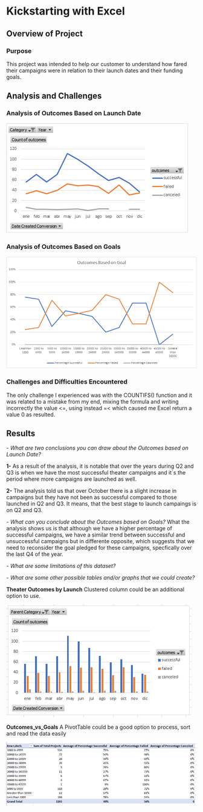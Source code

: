 # Kickstarting with Excel

## Overview of Project

### Purpose

This project was intended to help our customer to understand how fared their campaigns were in relation to their launch dates and their funding goals.

## Analysis and Challenges

### Analysis of Outcomes Based on Launch Date
![Theater_Outcomes_vs_Launch](https://github.com/Kenovy/Kickstarter-analysis/blob/main/Resources/Theater_Outcomes_vs_Launch.png)
### Analysis of Outcomes Based on Goals
![Outcomes_vs_Goals](https://github.com/Kenovy/Kickstarter-analysis/blob/main/Resources/Outcomes_vs_Goals.png)
### Challenges and Difficulties Encountered
The only challenge I experienced was with the COUNTIFS() function and it was related to a mistake from my end, mixing the formula and writing incorrectly the value <=, using instead =< which caused me Excel return a value 0 as resulted. 
## Results

*- What are two conclusions you can draw about the Outcomes based on Launch Date?*

**1-** As a result of the analysis, it is notable that over the years during Q2 and Q3 is when we have the most successful theater campaigns and it´s the period where more campaigns are launched as well.

**2-** The analysis told us that over October there is a slight increase in campaigns but they have not been as successful compared to those launched in Q2 and Q3. It means, that the best stage to launch campaings is on Q2 and Q3. 

*- What can you conclude about the Outcomes based on Goals?*
What the analysis shows us is that although we have a higher percentage of successful campaigns, we have a similar trend between successful and unsuccessful campaigns but in differente opposite, which suggests that we need to reconsider the goal pledged for these campaigns, specfically over the last Q4 of the year.

*- What are some limitations of this dataset?*

*- What are some other possible tables and/or graphs that we could create?*

**Theater Outcomes by Launch** Clustered column could be an additional option to use. 

![Theater_Outcomes_vs_Launch_AdditionalOption](https://github.com/Kenovy/Kickstarter-analysis/blob/main/Theater_Outcomes_vs_Launch_AdditionalOption.png)

**Outcomes_vs_Goals** A PivotTable could be a good option to process, sort and read the data easily 

![Outcomes_vs_Goals_AdditionalOption](https://github.com/Kenovy/Kickstarter-analysis/blob/main/Outcomes_vs_Goals_AdditionalOption.png)

